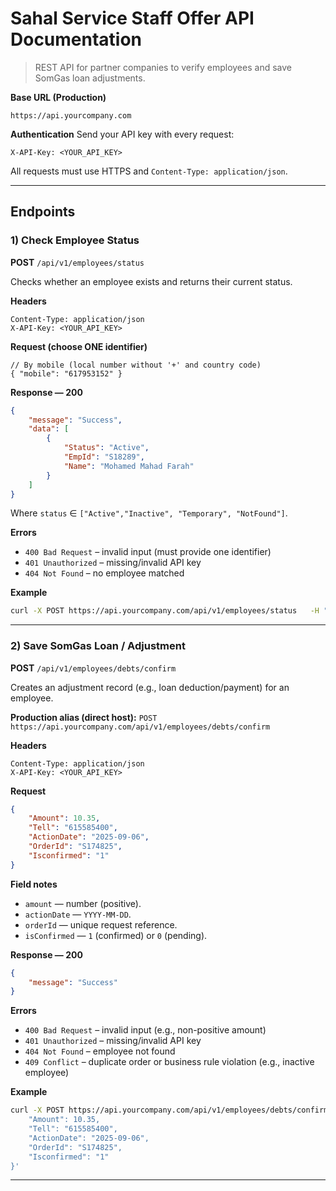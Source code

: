 # Sahal Service Staff Offer API Documentation

> REST API for partner companies to verify employees and save SomGas loan adjustments.

**Base URL (Production)**
```
https://api.yourcompany.com
```

**Authentication**
Send your API key with every request:
```
X-API-Key: <YOUR_API_KEY>
```
All requests must use HTTPS and `Content-Type: application/json`.

---

## Endpoints

### 1) Check Employee Status
**POST** `/api/v1/employees/status`

Checks whether an employee exists and returns their current status.

**Headers**
```
Content-Type: application/json
X-API-Key: <YOUR_API_KEY>
```

**Request (choose ONE identifier)**

```jsonc
// By mobile (local number without '+' and country code)
{ "mobile": "617953152" }
```

**Response — 200**
```json
{
    "message": "Success",
    "data": [
        {
            "Status": "Active",
            "EmpId": "S18289",
            "Name": "Mohamed Mahad Farah"
        }
    ]
}
```
Where `status` ∈ `["Active","Inactive", "Temporary", "NotFound"]`.

**Errors**
- `400 Bad Request` – invalid input (must provide one identifier)
- `401 Unauthorized` – missing/invalid API key
- `404 Not Found` – no employee matched

**Example**
```bash
curl -X POST https://api.yourcompany.com/api/v1/employees/status   -H "Content-Type: application/json"   -H "X-API-Key: $API_KEY"   -d '{"mobile":"617953152"}'
```

---

### 2) Save SomGas Loan / Adjustment
**POST** `/api/v1/employees/debts/confirm`

Creates an adjustment record (e.g., loan deduction/payment) for an employee.

**Production alias (direct host):**
`POST https://api.yourcompany.com/api/v1/employees/debts/confirm`

**Headers**
```
Content-Type: application/json
X-API-Key: <YOUR_API_KEY>
```

**Request**
```json
{
    "Amount": 10.35,
    "Tell": "615585400",
    "ActionDate": "2025-09-06",
    "OrderId": "S174825",
    "Isconfirmed": "1"
}
```


**Field notes**
- `amount` — number (positive).  
- `actionDate` — `YYYY-MM-DD`.  
- `orderId` — unique request reference.  
- `isConfirmed` — `1` (confirmed) or `0` (pending).

**Response — 200**
```json
{
    "message": "Success"
}
```

**Errors**
- `400 Bad Request` – invalid input (e.g., non-positive amount)
- `401 Unauthorized` – missing/invalid API key
- `404 Not Found` – employee not found
- `409 Conflict` – duplicate order or business rule violation (e.g., inactive employee)

**Example**
```bash
curl -X POST https://api.yourcompany.com/api/v1/employees/debts/confirm   -H "Content-Type: application/json"   -H "X-API-Key: $API_KEY"   -d '{
    "Amount": 10.35,
    "Tell": "615585400",
    "ActionDate": "2025-09-06",
    "OrderId": "S174825",
    "Isconfirmed": "1"
}'
```

---